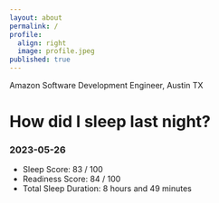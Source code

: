 ```yaml
---
layout: about
permalink: /
profile:
  align: right
  image: profile.jpeg
published: true
---
```


Amazon Software Development Engineer, Austin TX

# How did I sleep last night? 
### 2023-05-26
- Sleep Score: 83 / 100
- Readiness Score: 84 / 100 
- Total Sleep Duration: 8 hours and 49 minutes
